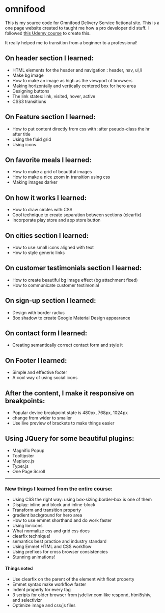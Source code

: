 # omnifood
This is my source code for Omnifood Delivery Service fictional site.
This is a one page website created to taught me how a pro developer did stuff.
I followed [this Udemy course](https://www.udemy.com/design-and-develop-a-killer-website-with-html5-and-css3) to create this.

It really helped me to transition from a beginner to a professional!

## On header section I learned:
* HTML elements for the header and navigation : header, nav, ul,li
* Make bg image
* How to make an image as high as the viewport of browsers
* Making horizontally and vertically centered box for hero area
* Designing buttons
* The link states: link, visited, hover, active
* CSS3 transitions

## On Feature section I learned:
* How to put content directly from css with :after pseudo-class the hr after title
* Using the fluid grid
* Using icons

## On favorite meals I learned:
* How to make a grid of beautiful images
* How to make a nice zoom in transition using css
* Making images darker

## On how it works I learned:
* How to draw circles with CSS
* Cool technique to create separation between sections (clearfix)
* Incorporate play store and app store button

## On cities section I learned:
* How to use small icons aligned with text
* How to style generic links

## On customer testimonials section I learned:
* How to create beautiful bg image effect (bg attachment fixed)
* How to communicate customer testimonial

## On sign-up section I learned:
* Design with border radius
* Box shadow to create Google Material Design appearance

## On contact form I learned:
* Creating semantically correct contact form and style it

## On Footer I learned:
* Simple and effective footer
* A cool way of using social icons

## After the content, I make it responsive on breakpoints:
* Popular device breakpoint state is 480px, 768px, 1024px
* change from wider to smaller
* Use live preview of brackets to make things easier

## Using JQuery for some beautiful plugins:
* Magnific Popup
* Tooltipster
* Maplace.js
* Typer.js
* One Page Scroll


------------------------------------------------


### New things I learned from the entire course:
* Using CSS the right way: using box-sizing:border-box is one of them
* Display: inline and block and inline-block
* Transform and transition property
* gradient background for hero area
* How to use emmet shorthand and do work faster
* Using Ionicons
* What normalize css and grid css does
* clearfix technique!
* semantics best practice and industry standard
* Using Emmet HTML and CSS workflow
* Using prefixes for cross browser consistencies
* Stunning animations!


#### Things noted
* Use clearfix on the parent of the element with float property
* Emmet syntax make workflow faster
* Indent properly for every tag
* 3 scripts for older browser from jsdelivr.com like respond, html5shiv, and selectivizr
* Optimize image and css/js files
